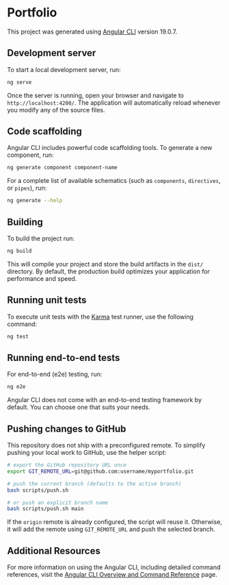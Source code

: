 # Portfolio

This project was generated using [Angular CLI](https://github.com/angular/angular-cli) version 19.0.7.

## Development server

To start a local development server, run:

```bash
ng serve
```

Once the server is running, open your browser and navigate to `http://localhost:4200/`. The application will automatically reload whenever you modify any of the source files.

## Code scaffolding

Angular CLI includes powerful code scaffolding tools. To generate a new component, run:

```bash
ng generate component component-name
```

For a complete list of available schematics (such as `components`, `directives`, or `pipes`), run:

```bash
ng generate --help
```

## Building

To build the project run:

```bash
ng build
```

This will compile your project and store the build artifacts in the `dist/` directory. By default, the production build optimizes your application for performance and speed.

## Running unit tests

To execute unit tests with the [Karma](https://karma-runner.github.io) test runner, use the following command:

```bash
ng test
```

## Running end-to-end tests

For end-to-end (e2e) testing, run:

```bash
ng e2e
```

Angular CLI does not come with an end-to-end testing framework by default. You can choose one that suits your needs.

## Pushing changes to GitHub

This repository does not ship with a preconfigured remote. To simplify pushing your local work to GitHub, use the helper script:

```bash
# export the GitHub repository URL once
export GIT_REMOTE_URL=git@github.com:username/myportfolio.git

# push the current branch (defaults to the active branch)
bash scripts/push.sh

# or push an explicit branch name
bash scripts/push.sh main
```

If the `origin` remote is already configured, the script will reuse it. Otherwise, it will add the remote using `GIT_REMOTE_URL` and push the selected branch.

## Additional Resources

For more information on using the Angular CLI, including detailed command references, visit the [Angular CLI Overview and Command Reference](https://angular.dev/tools/cli) page.
